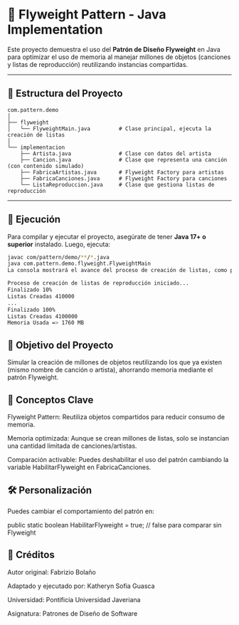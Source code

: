 # 🎵 Flyweight Pattern - Java Implementation

Este proyecto demuestra el uso del **Patrón de Diseño Flyweight** en Java para optimizar el uso de memoria al manejar millones de objetos (canciones y listas de reproducción) reutilizando instancias compartidas.

---

## 📁 Estructura del Proyecto

```
com.pattern.demo
│
├── flyweight
│   └── FlyweightMain.java         # Clase principal, ejecuta la creación de listas
│
└── implementacion
    ├── Artista.java               # Clase con datos del artista
    ├── Cancion.java               # Clase que representa una canción (con contenido simulado)
    ├── FabricaArtistas.java       # Flyweight Factory para artistas
    ├── FabricaCanciones.java      # Flyweight Factory para canciones
    └── ListaReproduccion.java     # Clase que gestiona listas de reproducción
```




---

## 🚀 Ejecución

Para compilar y ejecutar el proyecto, asegúrate de tener **Java 17+ o superior** instalado. Luego, ejecuta:

```bash
javac com/pattern/demo/**/*.java
java com.pattern.demo.flyweight.FlyweightMain
La consola mostrará el avance del proceso de creación de listas, como por ejemplo:

Proceso de creación de listas de reproducción iniciado...
Finalizado 10%
Listas Creadas 410000
...
Finalizado 100%
Listas Creadas 4100000
Memoria Usada => 1760 MB
```

## 🎯 Objetivo del Proyecto
Simular la creación de millones de objetos reutilizando los que ya existen (mismo nombre de canción o artista), ahorrando memoria mediante el patrón Flyweight.

## 🧠 Conceptos Clave
Flyweight Pattern: Reutiliza objetos compartidos para reducir consumo de memoria.

Memoria optimizada: Aunque se crean millones de listas, solo se instancian una cantidad limitada de canciones/artistas.

Comparación activable: Puedes deshabilitar el uso del patrón cambiando la variable HabilitarFlyweight en FabricaCanciones.

## 🛠 Personalización
Puedes cambiar el comportamiento del patrón en:


public static boolean HabilitarFlyweight = true; // false para comparar sin Flyweight
## 📌 Créditos
Autor original: Fabrizio Bolaño

Adaptado y ejecutado por: Katheryn Sofia Guasca

Universidad: Pontificia Universidad Javeriana

Asignatura: Patrones de Diseño de Software

